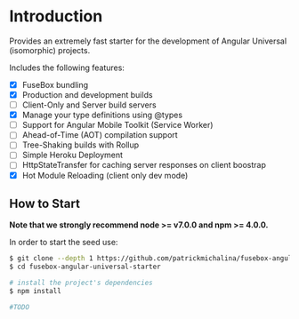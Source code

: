# Introduction

Provides an extremely fast starter for the development of Angular Universal (isomorphic) projects.

Includes the following features:
- [x] FuseBox bundling
- [x] Production and development builds
- [ ] Client-Only and Server build servers
- [x] Manage your type definitions using @types
- [ ] Support for Angular Mobile Toolkit (Service Worker)
- [ ] Ahead-of-Time (AOT) compilation support
- [ ] Tree-Shaking builds with Rollup
- [ ] Simple Heroku Deployment
- [ ] HttpStateTransfer for caching server responses on client boostrap
- [x] Hot Module Reloading (client only dev mode)

## How to Start

**Note that we strongly recommend node >= v7.0.0 and npm >= 4.0.0.**

In order to start the seed use:


```bash
$ git clone --depth 1 https://github.com/patrickmichalina/fusebox-angular-universal-starter
$ cd fusebox-angular-universal-starter

# install the project's dependencies
$ npm install

#TODO
```